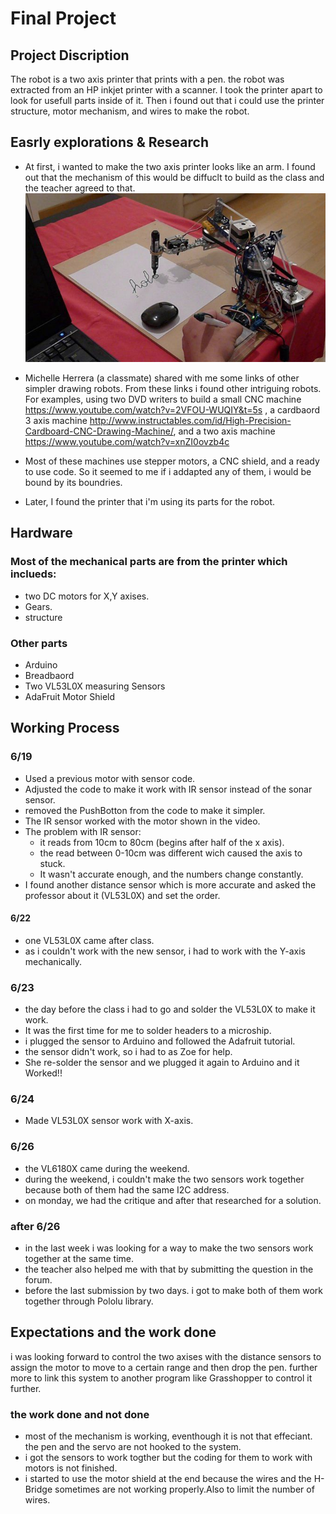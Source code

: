 # Final Project

## Project Discription
  The robot is a two axis printer that prints with a pen. the robot was extracted from an HP inkjet printer with a scanner.
  I took the printer apart to look for usefull parts inside of it. Then i found out that i could use the printer structure, motor mechanism, 
  and wires to make the robot.
  
## Easrly explorations & Research
  * At first, i wanted to make the two axis printer looks like an arm. I found out that the mechanism of this would be diffuclt to build as the class and the teacher agreed to that.
![img_0868 copy](https://github.com/MamdouhKhogeer/ArduinoRobotics/blob/master/Final/Research/590a65fe4c65ab0ffe659f8c861ea95a%5B1%5D.jpg)

  * Michelle Herrera (a classmate) shared with me some links of other simpler drawing robots. From these links i found other intriguing robots. For examples, using two DVD writers to build a small CNC machine https://www.youtube.com/watch?v=2VFOU-WUQIY&t=5s , a cardbaord 3 axis machine http://www.instructables.com/id/High-Precision-Cardboard-CNC-Drawing-Machine/, and a two axis machine https://www.youtube.com/watch?v=xnZI0ovzb4c
  
  * Most of these machines use stepper motors, a CNC shield, and a ready to use code. So it seemed to me if i addapted any of them, i would be bound by its boundries.
  * Later, I found the printer that i'm using its parts for the robot.
  
## Hardware
  ### Most of the mechanical parts are from the printer which inclueds:
  * two DC motors for X,Y axises.
  * Gears.
  * structure
  ### Other parts
  * Arduino
  * Breadbaord
  * Two VL53L0X measuring Sensors
  * AdaFruit Motor Shield

## Working Process
  ### 6/19
  * Used a previous motor with sensor code.
  * Adjusted the code to make it work with IR sensor instead of the sonar sensor.
  * removed the PushBotton from the code to make it simpler.
  * The IR sensor worked with the motor shown in the video.
  * The problem with IR sensor:
    * it reads from 10cm to 80cm (begins after half of the x axis).
    * the read between 0-10cm was different wich caused the axis to stuck.
    * It wasn't accurate enough, and the numbers change constantly.
  * I found another distance sensor which is more accurate and asked the professor about it (VL53L0X) and set the order.
  #### 6/22
  * one VL53L0X came after class.
  * as i couldn't work with the new sensor, i had to work with the Y-axis mechanically.
  ### 6/23
  * the day before the class i had to go and solder the VL53L0X to make it work.
  * It was the first time for me to solder headers to a microship.
  * i plugged the sensor to Arduino and followed the Adafruit tutorial.
  * the sensor didn't work, so i had to as Zoe for help.
  * She re-solder the sensor and we plugged it again to Arduino and it Worked!!
  ### 6/24
  * Made VL53L0X sensor work with X-axis.
  ### 6/26
  * the VL6180X came during the weekend.
  * during the weekend, i couldn't make the two sensors work together because both of them had the same I2C address.
  * on monday, we had the critique and after that researched for a solution.
  ### after 6/26
  * in the last week i was looking for a way to make the two sensors work together at the same time.
  * the teacher also helped me with that by submitting the question in the forum.
  * before the last submission by two days. i got to make both of them work together through Pololu library.
 
 ## Expectations and the work done
 i was looking forward to control the two axises with the distance sensors to assign the motor to move to a certain range and then drop the pen. further more to link this system to another program like Grasshopper to control it further.
 ### the work done and not done
 * most of the mechanism is working, eventhough it is not that effeciant. the pen and the servo are not hooked to the system.
 * i got the sensors to work togther but the coding for them to work with motors is not finished.
 * i started to use the motor shield at the end because the wires and the H-Bridge sometimes are not working properly.Also to limit the number of wires.
 
 
 
  

  
  
  

  
